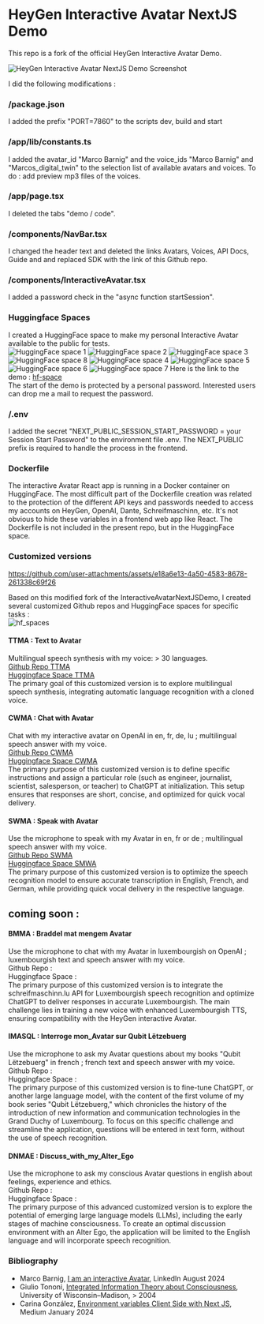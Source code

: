 # HeyGen Interactive Avatar NextJS Demo

This repo is a fork of the official HeyGen Interactive Avatar Demo.

![HeyGen Interactive Avatar NextJS Demo Screenshot](./public/demo.png)

I did the following modifications :    
### /package.json
I added the prefix "PORT=7860" to the scripts dev, build and start 
### /app/lib/constants.ts
I added the avatar_id "Marco Barnig" and the voice_ids "Marco Barnig" and "Marcos_digital_twin" to the selection list of available avatars and voices. 
To do : add preview mp3 files of the voices.
### /app/page.tsx
I deleted the tabs "demo / code".
### /components/NavBar.tsx
I changed the header text and deleted the links Avatars, Voices, API Docs, Guide and and replaced SDK with the link of this Github repo.
### /components/InteractiveAvatar.tsx
I added a password check in the "async function startSession".    
### Huggingface Spaces
I created a HuggingFace space to make my personal Interactive Avatar available to the public for tests.     
![HuggingFace space 1](./public/my-avatar-1.png)
![HuggingFace space 2](./public/my-avatar-2.png)
![HuggingFace space 3](./public/my-avatar-3.png)
![HuggingFace space 8](./public/my-avatar-8.png)
![HuggingFace space 4](./public/my-avatar-4.png)
![HuggingFace space 5](./public/my-avatar-5.png)
![HuggingFace space 6](./public/my-avatar-6.png)
![HuggingFace space 7](./public/my-avatar-7.png)
Here is the link to the demo : [hf-space](https://huggingface.co/spaces/mbarnig/My_Interactive_Avatar)     
The start of the demo is protected by a personal password. Interested users can drop me a mail to request the password.
### /.env
I added the secret "NEXT_PUBLIC_SESSION_START_PASSWORD = your Session Start Password" to the environment file .env. The NEXT_PUBLIC prefix is required to handle the process in the frontend.
### Dockerfile
The interactive Avatar React app is running in a Docker container on HuggingFace. The most difficult part of the Dockerfile creation was related to the protection of the different API keys and passwords needed to access my accounts on HeyGen, OpenAI, Dante, Schreifmaschinn, etc. It's not obvious to hide these variables in a frontend web app like React. The Dockerfile is not included in the present repo, but in the HuggingFace space.
### Customized versions


https://github.com/user-attachments/assets/e18a6e13-4a50-4583-8678-261338c69f26


Based on this modified fork of the InteractiveAvatarNextJSDemo, I created several customized Github repos and HuggingFace spaces for specific tasks :  
![hf_spaces](./public/hf_spaces.png)

#### TTMA : Text to Avatar
Multilingual speech synthesis with my voice: > 30 languages.       
[Github Repo TTMA](https://github.com/mbarnig/Text_to_Avatar.git)      
[Huggingface Space TTMA](https://huggingface.co/spaces/mbarnig/Text_to_Avatar)     
The primary goal of this customized version is to explore multilingual speech synthesis, integrating automatic language recognition with a cloned voice.

#### CWMA : Chat with Avatar
Chat with my interactive avatar on OpenAI in en, fr, de, lu ; multilingual speech answer with my voice.        
[Github Repo CWMA](https://github.com/mbarnig/Chat_with_Avatar.git)        
[Huggingface Space CWMA](https://huggingface.co/spaces/mbarnig/Chat_with_Avatar)   
The primary purpose of this customized version is to define specific instructions and assign a particular role (such as engineer, journalist, scientist, salesperson, or teacher) to ChatGPT at initialization. This setup ensures that responses are short, concise, and optimized for quick vocal delivery.

#### SWMA : Speak with Avatar
Use the microphone to speak with my Avatar in en, fr or de ; multilingual speech answer with my voice.  
[Github Repo SWMA](https://github.com/mbarnig/Speak_with_Avatar.git)     
[Huggingface Space SMWA](https://huggingface.co/spaces/mbarnig/Speak_with_Avatar)    
The primary purpose of this customized version is to optimize the speech recognition model to ensure accurate transcription in English, French, and German, while providing quick vocal delivery in the respective language.

## coming soon :   
#### BMMA : Braddel mat mengem Avatar
Use the microphone to chat with my Avatar in luxembourgish on OpenAI ; luxembourgish text and speech answer with my voice.  
Github Repo :     
Huggingface Space :    
The primary purpose of this customized version is to integrate the schreifmaschinn.lu API for Luxembourgish speech recognition and optimize ChatGPT to deliver responses in accurate Luxembourgish. The main challenge lies in training a new voice with enhanced Luxembourgish TTS, ensuring compatibility with the HeyGen interactive Avatar.

#### IMASQL : Interroge mon_Avatar sur Qubit Lëtzebuerg
Use the microphone to ask my Avatar questions about my books "Qubit Lëtzebuerg" in french ; french text and speech answer with my voice. 
Github Repo :     
Huggingface Space :     
The primary purpose of this customized version is to fine-tune ChatGPT, or another large language model, with the content of the first volume of my book series "Qubit Lëtzebuerg," which chronicles the history of the introduction of new information and communication technologies in the Grand Duchy of Luxembourg. To focus on this specific challenge and streamline the application, questions will be entered in text form, without the use of speech recognition.

#### DNMAE : Discuss_with_my_Alter_Ego
Use the microphone to ask my conscious Avatar questions in english about feelings, experience and ethics.    
Github Repo :     
Huggingface Space :    
The primary purpose of this advanced customized version is to explore the potential of emerging large language models (LLMs), including the early stages of machine consciousness. To create an optimal discussion environment with an Alter Ego, the application will be limited to the English language and will incorporate speech recognition.

### Bibliography
* Marco Barnig, [I am an interactive Avatar](https://www.linkedin.com/posts/marco-barnig-b33074118_ai-generativeabrai-machineabrconsciousness-activity-7230217299767504896-Lh_g), LinkedIn August 2024
* Giulio Tononi, [Integrated Information Theory about Consciousness](http://integratedinformationtheory.org/), University of Wisconsin–Madison, > 2004
* Carina González, [Environment variables Client Side with Next JS](https://medium.com/@ecarina.gonzalez/environment-variables-client-side-with-next-js-b09ad78f53bd), Medium January 2024

